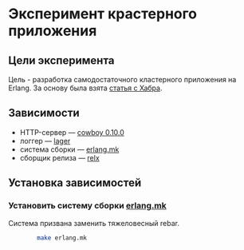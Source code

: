 # Эксперимент крастерного приложения

## Цели эксперимента

Цель - разработка самодостаточного кластерного приложения на Erlang.
За основу была взята [статья с Хабра](http://habrahabr.ru/post/227943/).

## Зависимости

* HTTP-сервер — [cowboy 0.10.0](https://github.com/extend/cowboy/tree/0.10.0)
* логгер — [lager](https://github.com/basho/lager)
* система сборки — [erlang.mk](https://github.com/extend/erlang.mk)
* сборщик релиза — [relx](https://github.com/erlware/relx)

## Установка зависимостей

### Установить систему сборки [erlang.mk](https://github.com/extend/erlang.mk)

Система призвана заменить тяжеловесный rebar.

```bash
        make erlang.mk
```
